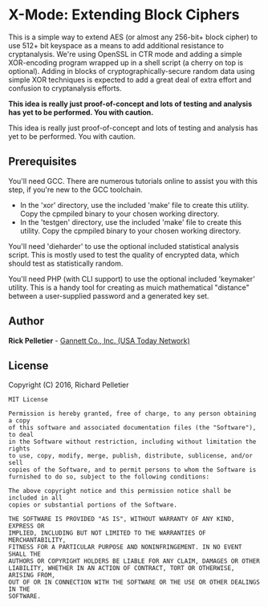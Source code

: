 # X-Mode: Extending Block Ciphers

This is a simple way to extend AES (or almost any 256-bit+ block cipher) to use 512+ bit keyspace as a means to add additional resistance to cryptanalysis. We're using OpenSSL in CTR mode and adding a simple XOR-encoding program wrapped up in a shell script (a cherry on top is optional). Adding in blocks of cryptographically-secure random data using simple XOR techniques is expected to add a great deal of extra effort and confusion to cryptanalysis efforts.

**This idea is really just proof-of-concept and lots of testing and analysis has yet to be performed. You with caution.**

This idea is really just proof-of-concept and lots of testing and analysis has yet to be performed. You with caution.

## Prerequisites

You'll need GCC. There are numerous tutorials online to assist you with this step, if you're new to the GCC toolchain.

* In the 'xor' directory, use the included 'make' file to create this utility. Copy the cpmpiled binary to your chosen working directory.
* In the 'testgen' directory, use the included 'make' file to create this utility. Copy the cpmpiled binary to your chosen working directory.

You'll need 'dieharder' to use the optional included statistical analysis script. This is mostly used to test the quality of encrypted data, which should test as statistically random.

You'll need PHP (with CLI support) to use the optional included 'keymaker' utility. This is a handy tool for creating as muich mathematical "distance" between a user-supplied password and a generated key set.

## Author

**Rick Pelletier** - [Gannett Co., Inc. (USA Today Network)](https://www.usatoday.com/)

## License

Copyright (C) 2016, Richard Pelletier

```
MIT License

Permission is hereby granted, free of charge, to any person obtaining a copy
of this software and associated documentation files (the "Software"), to deal
in the Software without restriction, including without limitation the rights
to use, copy, modify, merge, publish, distribute, sublicense, and/or sell
copies of the Software, and to permit persons to whom the Software is
furnished to do so, subject to the following conditions:

The above copyright notice and this permission notice shall be included in all
copies or substantial portions of the Software.

THE SOFTWARE IS PROVIDED "AS IS", WITHOUT WARRANTY OF ANY KIND, EXPRESS OR
IMPLIED, INCLUDING BUT NOT LIMITED TO THE WARRANTIES OF MERCHANTABILITY,
FITNESS FOR A PARTICULAR PURPOSE AND NONINFRINGEMENT. IN NO EVENT SHALL THE
AUTHORS OR COPYRIGHT HOLDERS BE LIABLE FOR ANY CLAIM, DAMAGES OR OTHER
LIABILITY, WHETHER IN AN ACTION OF CONTRACT, TORT OR OTHERWISE, ARISING FROM,
OUT OF OR IN CONNECTION WITH THE SOFTWARE OR THE USE OR OTHER DEALINGS IN THE
SOFTWARE.
```


